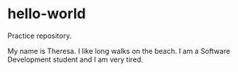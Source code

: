 # hello-world
Practice repository.

My name is Theresa. I like long walks on the beach. I am a Software Development student and I am very tired.
